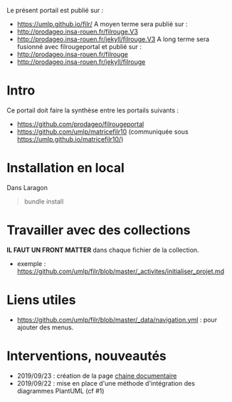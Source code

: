 Le présent portail est publié sur :
 - https://umlp.github.io/filr/
A moyen terme sera publié sur :
 - http://prodageo.insa-rouen.fr/filrouge.V3
 - http://prodageo.insa-rouen.fr/jekyll/filrouge.V3
A long terme sera fusionné avec filrougeportal et publié sur :
 - http://prodageo.insa-rouen.fr/filrouge
 - http://prodageo.insa-rouen.fr/jekyll/filrouge


# Intro
Ce portail doit faire la synthèse entre les portails suivants :
 - https://github.com/prodageo/filrougeportal
 - https://github.com/umlp/matricefilr10 (communiquée sous https://umlp.github.io/matricefilr10/)
 
# Installation en local
Dans Laragon
> bundle install

# Travailler avec des collections
__IL FAUT UN FRONT MATTER__ dans chaque fichier de la collection.
 - exemple : https://github.com/umlp/filr/blob/master/_activites/initialiser_projet.md

# Liens utiles
 - https://github.com/umlp/filr/blob/master/_data/navigation.yml : pour ajouter des menus.

# Interventions, nouveautés

 - 2019/09/23 : création de la page [chaine documentaire](https://github.com/umlp/filr/blob/master/chainedoc/index.md)
 - 2019/09/22 : mise en place d'une méthode d'intégration des diagrammes PlantUML (cf #1)
